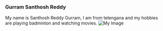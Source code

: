 ### Gurram Santhosh Reddy
My name is Santhosh Reddy Gurram, I am from telengana and my hobbies are playing badminton and watching movies.
![My Image](https://github.com/Gurram99/my2-gurram/assets/49752357/84db366f-13ad-438c-89d5-74ed3472cdf8)

